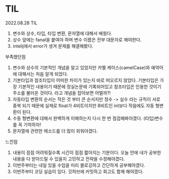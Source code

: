 # TIL

2022.08.28 TIL
1) 변수와 상수, 타입, 타입 변환, 문자열에 대해서 배웠다. 
2) 상수 앞에는 fanal을 붙여야 하며 변수 이름은 전부 대문자로 해야한다. 
3) intelij에서 error가 생겨 문제를 해결해봤다.

부족했던점

1. 변수와 상수의 기본적인 개념을 알고 있었지만 카멜 케이스(camelCase)와 예약어에 대해서는 처음 알게 되었다.
2. 기본타입과 참조타입이 어떠한 차이가 있는지 바로 떠오르지 않았다. 
기본타입은 가장 기본적인 내용이기 때문에 정실논문에 기록되어있고 
참조타입은 인용한 것이기 주소를 불러온 것이다. 
라고 개념을 잡아보면 어떨까?!
3.  자동타입 변환의 순서는 작은 것 부터 큰 순서지만 정수 -> 실수 라는 규칙이 서로 중복 되기 때문에
실제로 float가 4비트이지만 8비트인 int보다 작음에도 자동 형변환이 된다.
4. 수동 형변환에 대해서 완벽하게 이해하는지 다시 한 번 점검해봐야겠다.
   (타입)변수를 꼭 기억하자!
5. 문자열에 관련한 메소드를 더 많이 외워야겠다. 

느낀점
1. 내용이 점점 어려워질수록 시간이 점점 짧아지는 기분이다.
오늘 안에 내가 공부한 내용을 다 받아드릴 수 있을지 고민하고 
전략을 수정해야겠다.
2. 이번주부터는 내일 있을 수업을 미리 블로깅하고 간단하게 공부해야겠다.
3. 이번주부터 코딩 실습이 있다. 깃허브에 커밋하고 회고도 함께 해야겠다.
